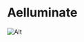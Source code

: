 # Aelluminate

![Alt](https://repobeats.axiom.co/api/embed/8105a45062a1c92ea5904b24365a88f2382cac59.svg "Repository Activity")
